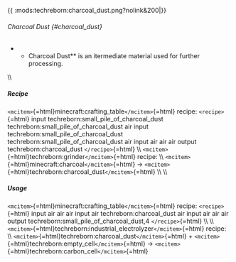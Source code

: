 {{ :mods:techreborn:charcoal_dust.png?nolink&200\|}}

###### Charcoal Dust {#charcoal_dust}

-   -   Charcoal Dust\*\* is an itermediate material used for further
        processing.

\\\\

##### Recipe

`<mcitem>`{=html}minecraft:crafting_table`</mcitem>`{=html} recipe:
`<recipe>`{=html} input techreborn:small_pile_of_charcoal_dust
techreborn:small_pile_of_charcoal_dust air input
techreborn:small_pile_of_charcoal_dust
techreborn:small_pile_of_charcoal_dust air input air air air output
techreborn:charcoal_dust `</recipe>`{=html} \\\\
`<mcitem>`{=html}techreborn:grinder`</mcitem>`{=html} recipe: \\\\
`<mcitem>`{=html}minecraft:charcoal`</mcitem>`{=html} -\>
`<mcitem>`{=html}techreborn:charcoal_dust`</mcitem>`{=html} \\\\ \\\\

##### Usage

`<mcitem>`{=html}minecraft:crafting_table`</mcitem>`{=html} recipe:
`<recipe>`{=html} input air air air input air techreborn:charcoal_dust
air input air air air output techreborn:small_pile_of_charcoal_dust,4
`</recipe>`{=html} \\\\ \\\\
`<mcitem>`{=html}techreborn:industrial_electrolyzer`</mcitem>`{=html}
recipe: \\\\
`<mcitem>`{=html}techreborn:charcoal_dust`</mcitem>`{=html} +
`<mcitem>`{=html}techreborn:empty_cell`</mcitem>`{=html} -\>
`<mcitem>`{=html}techreborn:carbon_cell`</mcitem>`{=html}
